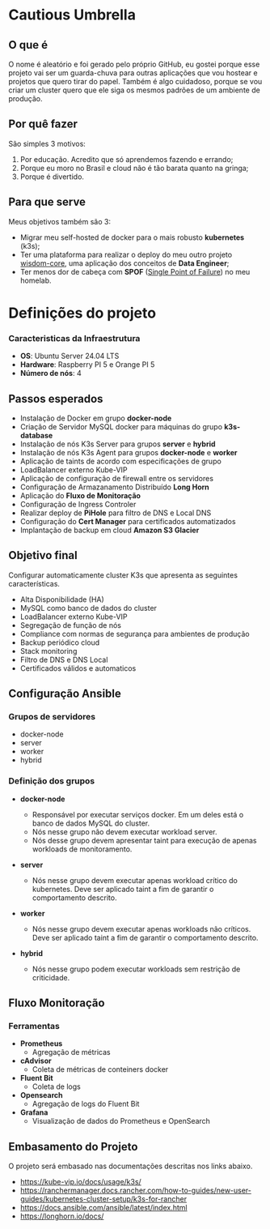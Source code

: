 # Cautious Umbrella

## O que é

O nome é aleatório e foi gerado pelo próprio GitHub, eu gostei porque esse projeto vai ser um guarda-chuva para outras aplicações que vou hostear e projetos que quero tirar do papel. Também é algo cuidadoso, porque se vou criar um cluster quero que ele siga os mesmos padrões de um ambiente de produção.

## Por quê fazer

São simples 3 motivos:
1. Por educação. Acredito que só aprendemos fazendo e errando;
2. Porque eu moro no Brasil e cloud não é tão barata quanto na gringa;
3. Porque é divertido.

## Para que serve

Meus objetivos também são 3:
- Migrar meu self-hosted de docker para o mais robusto **kubernetes** (k3s);
- Ter uma plataforma para realizar o deploy do meu outro projeto [wisdom-core](https://github.com/santanaMd/wisdom-core), uma aplicação dos conceitos de **Data Engineer**;
- Ter menos dor de cabeça com **SPOF** ([Single Point of Failure](https://en.wikipedia.org/wiki/Single_point_of_failure)) no meu homelab.

# Definições do projeto

### Caracteristicas da Infraestrutura
- **OS**: Ubuntu Server 24.04 LTS
- **Hardware**: Raspberry PI 5 e Orange PI 5
- **Número de nós**: 4

## Passos esperados
- Instalação de Docker em grupo **docker-node**
- Criação de Servidor MySQL docker para máquinas do grupo **k3s-database**
- Instalação de nós K3s Server para grupos **server** e **hybrid**
- Instalação de nós K3s Agent para grupos **docker-node** e **worker**
- Aplicação de taints de acordo com especificações de grupo
- LoadBalancer externo Kube-VIP
- Aplicação de configuração de firewall entre os servidores
- Configuração de Armazanamento Distribuído **Long Horn**
- Aplicação do **Fluxo de Monitoração**
- Configuração de Ingress Controler
- Realizar deploy de **PiHole** para filtro de DNS e Local DNS
- Configuração do **Cert Manager** para certificados automatizados
- Implantação de backup em cloud **Amazon S3 Glacier**

## Objetivo final

Configurar automaticamente cluster K3s que apresenta as seguintes características.
- Alta Disponibilidade (HA)
- MySQL como banco de dados do cluster
- LoadBalancer externo Kube-VIP
- Segregação de função de nós
- Compliance com normas de segurança para ambientes de produção
- Backup periódico cloud
- Stack monitoring
- Filtro de DNS e DNS Local
- Certificados válidos e automaticos

## Configuração Ansible

### Grupos de servidores
- docker-node
- server
- worker
- hybrid

### Definição dos grupos

- **docker-node**
    - Responsável por executar serviços docker. Em um deles está o banco de dados MySQL do cluster.
    - Nós nesse grupo não devem executar workload server.
    - Nós desse grupo devem apresentar taint para execução de apenas workloads de monitoramento.

- **server**
    - Nós nesse grupo devem executar apenas workload crítico do kubernetes. Deve ser aplicado taint a fim de garantir o comportamento descrito.
- **worker**
    - Nós nesse grupo devem executar apenas workloads não críticos. Deve ser aplicado taint a fim de garantir o comportamento descrito.
- **hybrid**
    - Nós nesse grupo podem executar workloads sem restrição de criticidade.

## Fluxo Monitoração

### Ferramentas

- **Prometheus**
    - Agregação de métricas
- **cAdvisor**
    - Coleta de métricas de conteiners docker
- **Fluent Bit**
    - Coleta de logs
- **Opensearch**
    - Agregação de logs do Fluent Bit
- **Grafana**
    - Visualização de dados do Prometheus e OpenSearch

## Embasamento do Projeto

O projeto será embasado nas documentações descritas nos links abaixo.

- https://kube-vip.io/docs/usage/k3s/
- https://ranchermanager.docs.rancher.com/how-to-guides/new-user-guides/kubernetes-cluster-setup/k3s-for-rancher
- https://docs.ansible.com/ansible/latest/index.html
- https://longhorn.io/docs/
